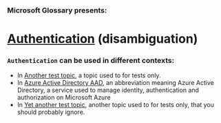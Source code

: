 ### Microsoft Glossary presents:
# [Authentication](/topic/en/authentication_disambiguation) (disambiguation)
### `Authentication` can be used in different contexts:
- In [Another test topic](/topic/en/test_authentication), a topic used to for tests only.
- In [Azure Active Directory AAD](/topic/en/aad_authentication), an abbreviation meaning Azure Active Directory, a service used to manage identity, authentication and authorization on Microsoft Azure
- In [Yet another test topic](/topic/en/another-test_authentication), another topic used to for tests only, that you should probably ignore.
